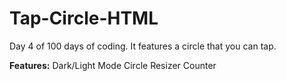 # Tap-Circle-HTML
Day 4 of 100 days of coding. It features a circle that you can tap.

**Features:**
Dark/Light Mode
Circle Resizer
Counter
